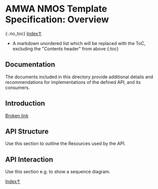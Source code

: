 # AMWA NMOS Template Specification: Overview
{:.no_toc}
[ Index↑ ](..)


* A markdown unordered list which will be replaced with the ToC, excluding the "Contents header" from above
{:toc}



## Documentation

The documents included in this directory provide additional details and recommendations for implementations of the defined API, and its consumers.

## Introduction

[Broken link](broken)



## API Structure

Use this section to outline the Resources used by the API.

## API Interaction

Use this section e.g. to show a sequence diagram.


[ Index↑ ](..)

